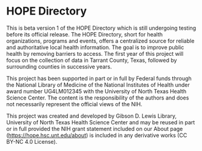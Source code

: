 # HOPE Directory
This is beta version 1 of the HOPE Directory which is still undergoing testing before its official release. The HOPE Directory, short for health organizations, programs and events, offers a centralized source for reliable and authoritative local health information. The goal is to improve public health by removing barriers to access. The first year of this project will focus on the collection of data in Tarrant County, Texas, followed by surrounding counties in successive years.

This project has been supported in part or in full by Federal funds through the National Library of Medicine of the National Institutes of Health under award number UG4LM012345 with the University of North Texas Health Science Center. The content is the responsibility of the authors and does not necessarily represent the official views of the NIH.

This project was created and developed by Gibson D. Lewis Library, University of North Texas Health Science Center and may be reused in part or in full provided the NIH grant statement included on our About page (https://hope.hsc.unt.edu/about) is included in any derivative works (CC BY-NC 4.0 License).
